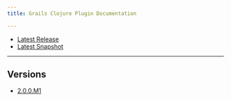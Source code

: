 ```yaml
---
title: Grails Clojure Plugin Documentation

---
```

- [Latest Release](http://grails-plugins.github.io/clojure/latest/)
- [Latest Snapshot](http://grails-plugins.github.io/clojure/snapshot/)

---
## Versions
- [2.0.0.M1](http://grails-plugins.github.io/clojure/2.0.0.M1/)
